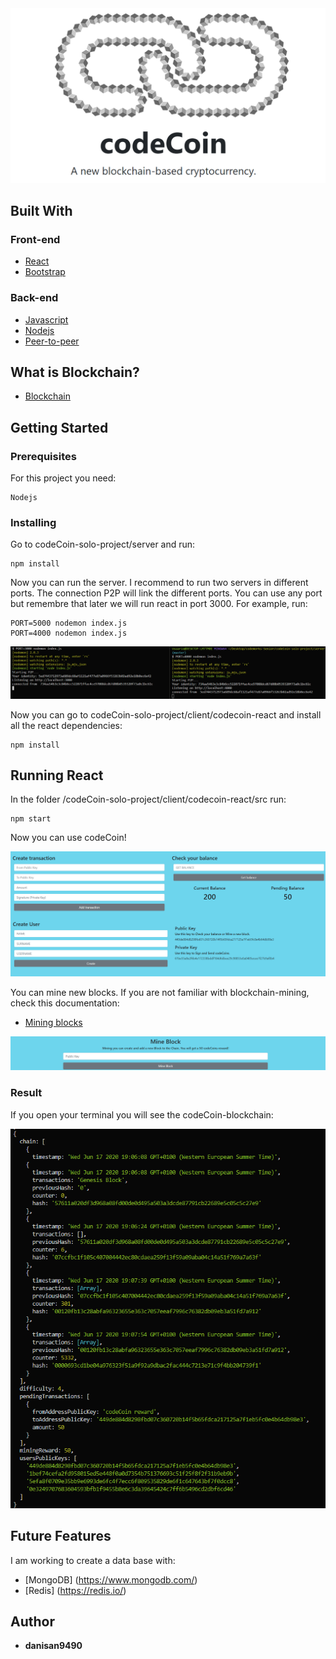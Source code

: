 <img src="img/react/codeCoinHead1.png" width="900">

## Built With

### Front-end

* [React](https://reactjs.org/)
* [Bootstrap](https://getbootstrap.com/)

### Back-end

* [Javascript](https://www.javascript.com/)
* [Nodejs](https://nodejs.org/en/)
* [Peer-to-peer](https://es.wikipedia.org/wiki/Peer-to-peer)

## What is Blockchain?

* [Blockchain](https://en.wikipedia.org/wiki/Blockchain)

## Getting Started

### Prerequisites

For this project you need:

```
Nodejs
```

### Installing

Go to codeCoin-solo-project/server and run:

```
npm install
```

Now you can run the server. I recommend to run two servers in different ports. The connection P2P will link the different ports. You can use any port but remembre that later we will run react in port 3000. For example, run:

```
PORT=5000 nodemon index.js
PORT=4000 nodemon index.js
```

<img src="img/codeCoinP2P.png">

Now you can go to codeCoin-solo-project/client/codecoin-react and install all the react dependencies:

```
npm install
```

## Running React

In the folder /codeCoin-solo-project/client/codecoin-react/src run:

```
npm start
```

Now you can use codeCoin!

<img src="img/react/codeCoinBody.png">

You can mine new blocks. If you are not familiar with blockchain-mining, check this documentation:

* [Mining blocks](https://www.investopedia.com/terms/b/bitcoin-mining.asp)

<img src="img/react/codeCoinMine.png" width="900">

### Result

If you open your terminal you will see the codeCoin-blockchain:

<img src="img/codeCoinBlockChain.png">

## Future Features

I am working to create a data base with:

* [MongoDB] (https://www.mongodb.com/)
* [Redis] (https://redis.io/)


## Author

* **danisan9490**
